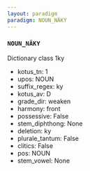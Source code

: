 ```yaml
---
layout: paradigm
paradigm: NOUN_NÄKY
---
```

### ` NOUN_NÄKY `

Dictionary class 1ky
* kotus_tn: 1
* upos: NOUN
* suffix_regex: ky
* kotus_av: D
* grade_dir: weaken
* harmony: front
* possessive: False
* stem_diphthong: None
* deletion: ky
* plurale_tantum: False
* clitics: False
* pos: NOUN
* stem_vowel: None
